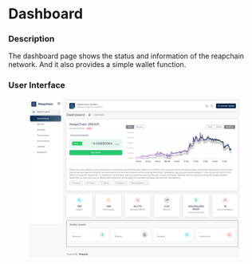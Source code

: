 # Dashboard

### Description

The dashboard page shows the status and information of the reapchain network. And it also provides a simple wallet function.

### User Interface

<figure><img src="../../../.gitbook/assets/image.png" alt=""><figcaption></figcaption></figure>




